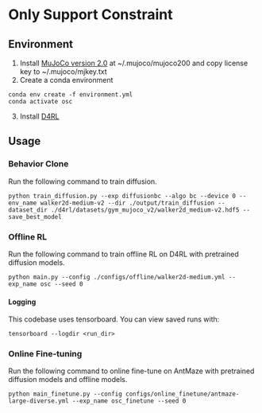 # Only Support Constraint

## Environment

1. Install [MuJoCo version 2.0](https://www.roboti.us/download.html) at ~/.mujoco/mujoco200 and copy license key to ~/.mujoco/mjkey.txt
2. Create a conda environment
```
conda env create -f environment.yml
conda activate osc
```
3. Install [D4RL](https://github.com/Farama-Foundation/D4RL/tree/4aff6f8c46f62f9a57f79caa9287efefa45b6688)

## Usage
### Behavior Clone

Run the following command to train diffusion.


```
python train_diffusion.py --exp diffusionbc --algo bc --device 0 --env_name walker2d-medium-v2 --dir ./output/train_diffusion --dataset_dir ./d4rl/datasets/gym_mujoco_v2/walker2d_medium-v2.hdf5 --save_best_model
```

### Offline RL
Run the following command to train offline RL on D4RL with pretrained diffusion models.

```
python main.py --config ./configs/offline/walker2d-medium.yml --exp_name osc --seed 0
```

#### Logging

This codebase uses tensorboard. You can view saved runs with:

```
tensorboard --logdir <run_dir>
```

### Online Fine-tuning

Run the following command to online fine-tune on AntMaze with pretrained diffusion models and offline models.

```
python main_finetune.py --config configs/online_finetune/antmaze-large-diverse.yml --exp_name osc_finetune --seed 0
```
